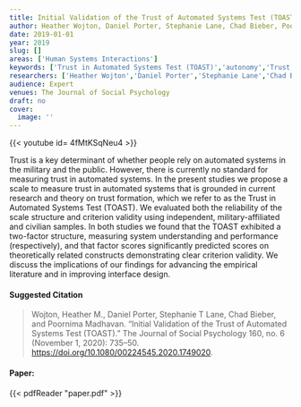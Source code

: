 ```yaml
---
title: Initial Validation of the Trust of Automated Systems Test (TOAST)
author: Heather Wojton, Daniel Porter, Stephanie Lane, Chad Bieber, Poornima Madhavan
date: 2019-01-01
year: 2019
slug: []
areas: ['Human Systems Interactions']
keywords: ['Trust in Automated Systems Test (TOAST)','autonomy','Trust in automation']
researchers: ['Heather Wojton','Daniel Porter','Stephanie Lane','Chad Bieber','Poornima Madhavan']
audience: Expert
venues: The Journal of Social Psychology
draft: no
cover:
  image: ''
---
```


{{< youtube id= 4fMtKSqNeu4 >}}

Trust is a key determinant of whether people rely on automated systems in the military and the public. However, there is currently no standard for measuring trust in automated systems. In the present studies we propose a scale to measure trust in automated systems that is grounded in current research and theory on trust formation, which we refer to as the Trust in Automated Systems Test (TOAST). We evaluated both the reliability of the scale structure and criterion validity using independent, military-affiliated and civilian samples. In both studies we found that the TOAST exhibited a two-factor structure, measuring system understanding and performance (respectively), and that factor scores significantly predicted scores on theoretically related constructs demonstrating clear criterion validity. We discuss the implications of our findings for advancing the empirical literature and in improving interface design.

#### Suggested Citation
> Wojton, Heather M., Daniel Porter, Stephanie T Lane, Chad Bieber, and Poornima Madhavan. “Initial Validation of the Trust of Automated Systems Test (TOAST).” The Journal of Social Psychology 160, no. 6 (November 1, 2020): 735–50. https://doi.org/10.1080/00224545.2020.1749020.



#### Paper: 
{{< pdfReader "paper.pdf" >}}


